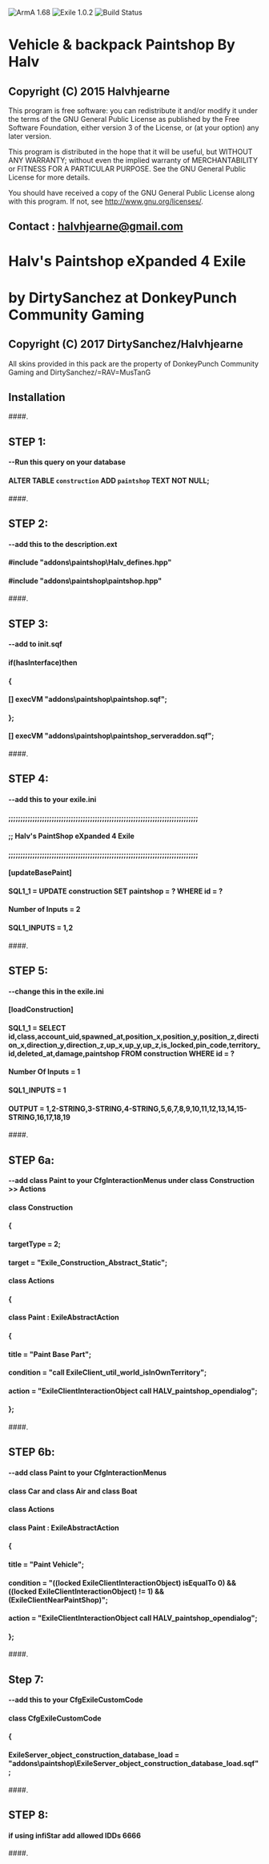 ![ArmA 1.68](https://img.shields.io/badge/ArmA%203-1.66-blue.svg) ![Exile 1.0.2](https://img.shields.io/badge/Exile-1.0.2%20Kohlrabi-yellowgreen.svg) ![Build Status](https://img.shields.io/badge/Custom%20Build-passing-38AA38.svg)

# Vehicle & backpack Paintshop By Halv

## Copyright (C) 2015  Halvhjearne

This program is free software: you can redistribute it and/or modify
it under the terms of the GNU General Public License as published by
the Free Software Foundation, either version 3 of the License, or
(at your option) any later version.

This program is distributed in the hope that it will be useful,
but WITHOUT ANY WARRANTY; without even the implied warranty of
MERCHANTABILITY or FITNESS FOR A PARTICULAR PURPOSE.  See the
GNU General Public License for more details.

You should have received a copy of the GNU General Public License
along with this program.  If not, see <http://www.gnu.org/licenses/>.

## Contact : halvhjearne@gmail.com


# Halv's Paintshop eXpanded 4 Exile
# by DirtySanchez at DonkeyPunch Community Gaming
## Copyright (C) 2017  DirtySanchez/Halvhjearne
All skins provided in this pack are the property of DonkeyPunch Community Gaming and DirtySanchez/=RAV=MusTanG

## Installation
####.

## STEP 1:
#### 	--Run this query on your database
#### 	ALTER TABLE `construction` ADD `paintshop` TEXT NOT NULL;
####.

## STEP 2:
#### 	--add this to the description.ext 
#### 	#include "addons\paintshop\Halv_defines.hpp"
#### 	#include "addons\paintshop\paintshop.hpp"
####.

## STEP 3:	
#### 	--add to init.sqf
#### 	if(hasInterface)then
#### 	{
#### 		[] execVM "addons\paintshop\paintshop.sqf";
#### 	};
#### 	[] execVM "addons\paintshop\paintshop_serveraddon.sqf";
####.

## STEP 4:
#### 	--add this to your exile.ini
#### 	;;;;;;;;;;;;;;;;;;;;;;;;;;;;;;;;;;;;;;;;;;;;;;;;;;;;;;;;;;;;;;;;;;;;;;;;;;;;;;;
#### 	;;	Halv's PaintShop eXpanded 4 Exile
#### 	;;;;;;;;;;;;;;;;;;;;;;;;;;;;;;;;;;;;;;;;;;;;;;;;;;;;;;;;;;;;;;;;;;;;;;;;;;;;;;;
#### 
#### 	[updateBasePaint]
#### 	SQL1_1 = UPDATE construction SET paintshop = ?  WHERE id = ?
#### 	Number of Inputs = 2
#### 	SQL1_INPUTS = 1,2
####.

## STEP 5:
#### 	--change this in the exile.ini
#### 	[loadConstruction]
#### 	SQL1_1 = SELECT id,class,account_uid,spawned_at,position_x,position_y,position_z,direction_x,direction_y,direction_z,up_x,up_y,up_z,is_locked,pin_code,territory_id,deleted_at,damage,paintshop FROM construction WHERE id = ?
#### 	Number Of Inputs = 1
#### 	SQL1_INPUTS = 1 
#### 	OUTPUT = 1,2-STRING,3-STRING,4-STRING,5,6,7,8,9,10,11,12,13,14,15-STRING,16,17,18,19
####.

## STEP 6a:
#### 	--add class Paint to your CfgInteractionMenus under class Construction >> Actions
#### 	class Construction
#### 	{
#### 		targetType = 2;
#### 		target = "Exile_Construction_Abstract_Static";
#### 
#### 		class Actions 
#### 		{
#### 			class Paint : ExileAbstractAction
#### 			{
#### 				title = "Paint Base Part";
#### 				condition = "call ExileClient_util_world_isInOwnTerritory";
#### 				action = "ExileClientInteractionObject call HALV_paintshop_opendialog";
#### 			};
####.

## STEP 6b:
#### 	--add class Paint to your CfgInteractionMenus
#### 	class Car and class Air and class Boat
#### 
#### 		class Actions 
####
#### 			class Paint : ExileAbstractAction
#### 			{
#### 				title = "Paint Vehicle";
#### 				condition = "((locked ExileClientInteractionObject) isEqualTo 0) && ((locked ExileClientInteractionObject) != 1) && (ExileClientNearPaintShop)";
#### 				action = "ExileClientInteractionObject call HALV_paintshop_opendialog";
#### 			};
####.

## Step 7:
#### 	--add this to your CfgExileCustomCode
#### 	class CfgExileCustomCode 
#### 	{
#### 		ExileServer_object_construction_database_load = "addons\paintshop\ExileServer_object_construction_database_load.sqf";
####.
	
## STEP 8:
#### 	if using infiStar add allowed IDDs 6666
####.